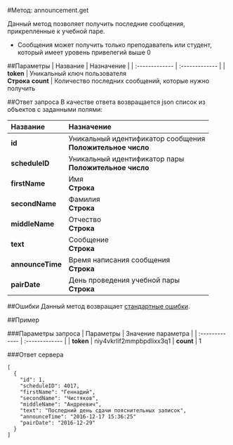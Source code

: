 #Метод: announcement.get<a name="announcement.get"/>

Данный метод позволяет получить последние сообщения, прикрепленные к учебной паре.
- Сообщения может получить только преподаватель или студент, который имеет уровень привелегий выше 0


##Параметры
| Название     | Назначение     |
| :------------- | :------------- |
| **token**       | Уникальный ключ пользователя  <br>**Строка**
**count** | Количество последних сообщений, которые нужно получить

##Ответ запроса
В качестве ответа возвращается json список из объектов с заданными полями:

| Название        | Назначение     |
| :------------- | :------------- |
**id** | Уникальный идентификатор сообщения<br>**Положительное число**
**scheduleID** | Уникальный идентификатор пары<br>**Положительное число**
**firstName**       | Имя<br>**Строка**
**secondName**      | Фамилия<br>**Строка**
**middleName**      | Отчество<br>**Строка**
**text** | Сообщение<br>**Строка**
**announceTime** | Время написания сообщения<br>**Строка**
**pairDate** | День проведения учебной пары<br>**Строка**

##Ошибки
Данный метод возвращает [стандартные ошибки](#errors).<br>

##Пример

###Параметры запроса
| Параметры | Значение параметра     |
| :------------- | :------------- |
| **token**       | niy4vkrlif2mmpbpdlixx3q1 |
**count** | 1

###Ответ сервера

```
[
  {
    "id": 1,
    "scheduleID": 4017,
    "firstName": "Геннадий",
    "secondName": "Чистяков",
    "middleName": "Андреевич",
    "text": "Последний день сдачи пояснительных записок",
    "announceTime": "2016-12-17 15:36:25"
    "pairDate": "2016-12-29"
  }
]
```
